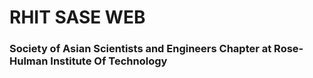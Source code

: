 # RHIT SASE WEB
### Society of Asian Scientists and Engineers Chapter at Rose-Hulman Institute Of Technology 
